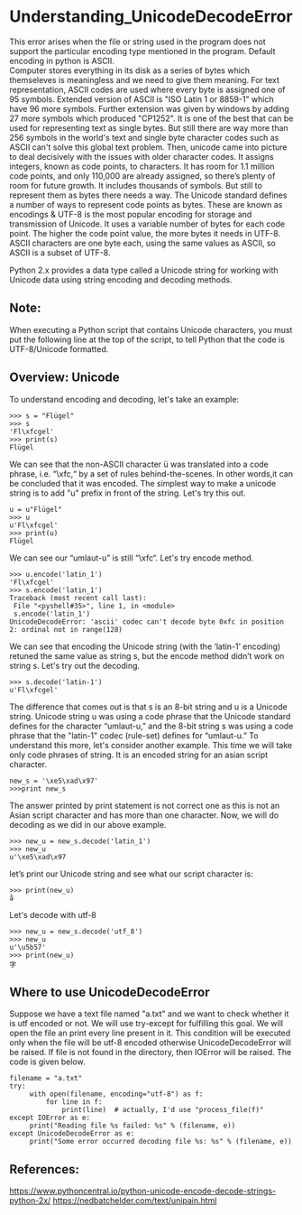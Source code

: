 # Understanding_UnicodeDecodeError
This error arises when the file or string used in the program does not support the particular encoding type mentioned in the program. Default encoding in python is ASCII.  
Computer stores everything in its disk as a series of bytes which themseleves is meaningless and we need to give them meaning.
For text representation, ASCII codes are used where every byte is assigned one of 95 symbols. Extended version of ASCII is "ISO Latin 1 or 8859-1" which have 96 more symbols. Further extension was given by windows by adding 27 more symbols which produced  "CP1252". It is one of the best that can be used for representing text as single bytes. But still there are way more than 256 symbols in the world's text and single byte character codes such as ASCII can't solve this global text problem. Then, unicode came into picture to deal decisively with the issues with older character codes. It assigns integers, known as code points, to characters. It has room for 1.1 million code points, and only 110,000 are already assigned, so there’s plenty of room for future growth. It includes thousands of symbols. But still to represent them as bytes there needs a way. 
The Unicode standard defines a number of ways to represent code points as bytes. These are known as encodings & UTF-8 is the most popular encoding for storage and transmission of Unicode. It uses a variable number of bytes for each code point. The higher the code point value, the more bytes it needs in UTF-8. ASCII characters are one byte each, using the same values as ASCII, so ASCII is a subset of UTF-8.

Python 2.x provides a data type called a Unicode string for working with Unicode data using string encoding and decoding methods.
## Note:
When executing a Python script that contains Unicode characters, you must put the following line at the top of the script, to tell Python that the code is UTF-8/Unicode formatted.

## Overview: Unicode
To understand encoding and decoding, let's take an example:
    
    >>> s = "Flügel"
    >>> s
    'Fl\xfcgel'
    >>> print(s)
    Flügel
         
We can see that the non-ASCII character ü was translated into a code phrase, i.e. “\xfc,“ by a set of rules behind-the-scenes. In other words,it can be concluded that it was encoded.
The simplest way to make a unicode string is to add "u" prefix in front of the string. Let's try this out.

    u = u"Flügel"
    >>> u
    u'Fl\xfcgel'
    >>> print(u)
    Flügel
We can see our “umlaut-u” is still “\xfc“. Let's try encode method.
   
    >>> u.encode('latin_1')
    'Fl\xfcgel'
    >>> s.encode('latin_1')
    Traceback (most recent call last):
     File "<pyshell#35>", line 1, in <module>
     s.encode('latin_1')
    UnicodeDecodeError: 'ascii' codec can't decode byte 0xfc in position 2: ordinal not in range(128)

We can see that encoding the Unicode string (with the ‘latin-1’ encoding) retuned the same value as string s, but the encode method didn’t work on string s. Let's try out the decoding.

    >>> s.decode('latin-1')
    u'Fl\xfcgel'
The difference that comes out is that s is an 8-bit string and u is a Unicode string. Unicode string u was using a code phrase that the Unicode standard defines for the character “umlaut-u,” and the 8-bit string s was using a code phrase that the "latin-1" codec (rule-set) defines for “umlaut-u.” To understand this more, let's consider another example. This time we will take only code phrases of string. It is an encoded string for an asian script character.

    new_s = '\xe5\xad\x97'
    >>>print new_s
The answer printed by print statement is not correct one as this is not an Asian script character and has more than one character. Now, we will do decoding as we did in our above example.

    >>> new_u = new_s.decode('latin_1')
    >>> new_u
    u'\xe5\xad\x97
let’s print our Unicode string and see what our script character is:
    
    >>> print(new_u)
    å
Let's decode with utf-8

    >>> new_u = new_s.decode('utf_8')
    >>> new_u
    u'\u5b57'
    >>> print(new_u)
    字

## Where to use UnicodeDecodeError
Suppose we have a text file named "a.txt" and we want to check whether it is utf encoded or not. We will use try-except for fulfilling this goal. We will open the file an print every line present in it. This condition will be executed only when the file will be utf-8 encoded otherwise UnicodeDecodeError will be raised. If file is not found in the directory, then IOError will be raised. The code is given below. 

    filename = "a.txt"
    try:
         with open(filename, encoding="utf-8") as f:
             for line in f:
                 print(line)  # actually, I'd use "process_file(f)"
    except IOError as e:
         print("Reading file %s failed: %s" % (filename, e))
    except UnicodeDecodeError as e:
         print("Some error occurred decoding file %s: %s" % (filename, e))

## References:
https://www.pythoncentral.io/python-unicode-encode-decode-strings-python-2x/
https://nedbatchelder.com/text/unipain.html
